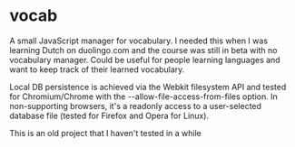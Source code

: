 # vocab
A small JavaScript manager for vocabulary. I needed this when I was learning Dutch on duolingo.com and the course was still in beta with no vocabulary manager. Could be useful for people learning languages and want to keep track of their learned vocabulary.

Local DB persistence is achieved via the Webkit filesystem API and tested for Chromium/Chrome with the --allow-file-access-from-files option. In non-supporting browsers, it's a readonly access to a user-selected database file (tested for Firefox and Opera for Linux).

This is an old project that I haven't tested in a while
